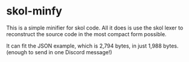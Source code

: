 # skol-minfy

This is a simple minifier for skol code. All it does is use the skol lexer to
reconstruct the source code in the most compact form possible.

It can fit the JSON example, which is 2,794 bytes, in just 1,988 bytes.
(enough to send in one Discord message!)
